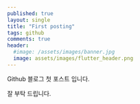 ```yaml
---
published: true
layout: single
title: "First posting"
tags: github
comments: true
header:
  #image: /assets/images/banner.jpg
  image: assets/images/flutter_header.png
---
```


Github 블로그 첫 포스트 입니다.

잘 부탁 드립니다.


